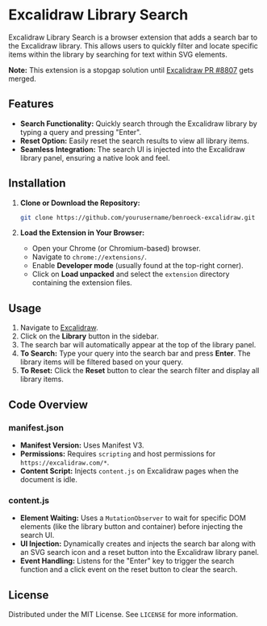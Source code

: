 # Excalidraw Library Search

Excalidraw Library Search is a browser extension that adds a search bar to the Excalidraw library. This allows users to quickly filter and locate specific items within the library by searching for text within SVG elements.

**Note:** This extension is a stopgap solution until [Excalidraw PR #8807](https://github.com/excalidraw/excalidraw/pull/8807) gets merged.

## Features

- **Search Functionality:** Quickly search through the Excalidraw library by typing a query and pressing "Enter".
- **Reset Option:** Easily reset the search results to view all library items.
- **Seamless Integration:** The search UI is injected into the Excalidraw library panel, ensuring a native look and feel.


## Installation

1. **Clone or Download the Repository:**

   ```bash
   git clone https://github.com/yourusername/benroeck-excalidraw.git
   ```

2. **Load the Extension in Your Browser:**

   - Open your Chrome (or Chromium-based) browser.
   - Navigate to `chrome://extensions/`.
   - Enable **Developer mode** (usually found at the top-right corner).
   - Click on **Load unpacked** and select the `extension` directory containing the extension files.

## Usage

1. Navigate to [Excalidraw](https://excalidraw.com/).
2. Click on the **Library** button in the sidebar.
3. The search bar will automatically appear at the top of the library panel.
4. **To Search:** Type your query into the search bar and press **Enter**. The library items will be filtered based on your query.
5. **To Reset:** Click the **Reset** button to clear the search filter and display all library items.

## Code Overview

### manifest.json

- **Manifest Version:** Uses Manifest V3.
- **Permissions:** Requires `scripting` and host permissions for `https://excalidraw.com/*`.
- **Content Script:** Injects `content.js` on Excalidraw pages when the document is idle.

### content.js

- **Element Waiting:** Uses a `MutationObserver` to wait for specific DOM elements (like the library button and container) before injecting the search UI.
- **UI Injection:** Dynamically creates and injects the search bar along with an SVG search icon and a reset button into the Excalidraw library panel.
- **Event Handling:** Listens for the "Enter" key to trigger the search function and a click event on the reset button to clear the search.

## License
Distributed under the MIT License. See `LICENSE` for more information.
